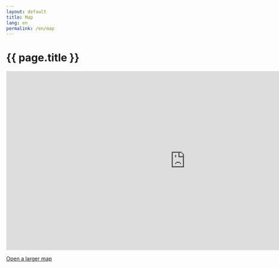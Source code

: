 ```yaml
---
layout: default
title: Map
lang: en
permalink: /en/map
---
```

<h1 class="title">{{ page.title }}</h1><div class="clear"></div>
<p><iframe src="https://maps.google.com/maps/ms?hl=en&amp;ptab=2&amp;ie=UTF8&amp;oe=UTF8&amp;msa=0&amp;msid=109039837825187338272.00046d583982f6953bdf9&amp;ll=43.100983,27.828369&amp;spn=0.962599,2.362061&amp;z=9&amp;output=embed" width="960" height="480" frameborder="0" marginheight="0" marginwidth="0"></iframe></p>
<p><a href="https://maps.google.com/maps/ms?hl=en&amp;ptab=2&amp;ie=UTF8&amp;oe=UTF8&amp;msa=0&amp;msid=109039837825187338272.00046d583982f6953bdf9&amp;ll=43.100983,27.828369&amp;spn=0.962599,2.362061&amp;z=9&amp;source=embed" target="_blank">Open a larger map</a></p>